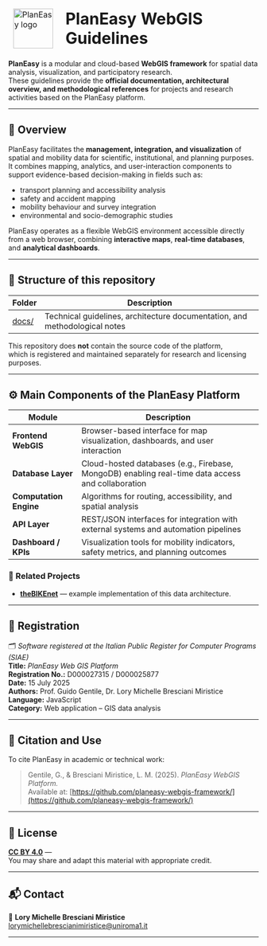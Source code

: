 <div align="center">

<table border="0" cellpadding="0" cellspacing="0" style="border:1px solid transparent;">
  <tr style="border:1px solid transparent;">
    <td style="border:1px solid transparent; vertical-align: middle; padding-right: 16px;">
      <img src="https://github.com/planeasy-webgis.png" width="80" alt="PlanEasy logo">
    </td>
    <td style="border:1px solid transparent; vertical-align: middle;">
      <h1 style="margin: 0; padding: 0;">PlanEasy WebGIS Guidelines</h1>
    </td>
  </tr>
</table>

</div>

**PlanEasy** is a modular and cloud-based **WebGIS framework** for spatial data analysis, visualization, and participatory research.  
These guidelines provide the **official documentation, architectural overview, and methodological references** for projects and research activities based on the PlanEasy platform.

---

## 🧭 Overview

PlanEasy facilitates the **management, integration, and visualization** of spatial and mobility data for scientific, institutional, and planning purposes.  
It combines mapping, analytics, and user-interaction components to support evidence-based decision-making in fields such as:

- transport planning and accessibility analysis  
- safety and accident mapping  
- mobility behaviour and survey integration  
- environmental and socio-demographic studies  

PlanEasy operates as a flexible WebGIS environment accessible directly from a web browser, combining **interactive maps**, **real-time databases**, and **analytical dashboards**.

---

## 🧩 Structure of this repository

| Folder | Description |
|---------|-------------| 
| [docs/](https://github.com/planeasy-webgis/guidelines/blob/main/docs) | Technical guidelines, architecture documentation, and methodological notes |

This repository does **not** contain the source code of the platform,  
which is registered and maintained separately for research and licensing purposes.

---

## ⚙️ Main Components of the PlanEasy Platform

| Module | Description |
|---------|-------------|
| **Frontend WebGIS** | Browser-based interface for map visualization, dashboards, and user interaction |
| **Database Layer** | Cloud-hosted databases (e.g., Firebase, MongoDB) enabling real-time data access and collaboration |
| **Computation Engine** | Algorithms for routing, accessibility, and spatial analysis |
| **API Layer** | REST/JSON interfaces for integration with external systems and automation pipelines |
| **Dashboard / KPIs** | Visualization tools for mobility indicators, safety metrics, and planning outcomes |

### 🔗 Related Projects

- **[theBIKEnet](https://github.com/movingprojects/thebikenet)** — example implementation of this data architecture. 
  
---

## 🧾 Registration

🗂️ *Software registered at the Italian Public Register for Computer Programs (SIAE)*  
**Title:** *PlanEasy Web GIS Platform*  
**Registration No.:** D000027315 / D000025877  
**Date:** 15 July 2025  
**Authors:** Prof. Guido Gentile, Dr. Lory Michelle Bresciani Miristice  
**Language:** JavaScript  
**Category:** Web application – GIS data analysis

---

## 🧠 Citation and Use

To cite PlanEasy in academic or technical work:

> Gentile, G., & Bresciani Miristice, L. M. (2025). *PlanEasy WebGIS Platform.*  
> Available at: [https://github.com/planeasy-webgis-framework/](https://github.com/planeasy-webgis-framework/)

---

## 📄 License

[**CC BY 4.0**](https://creativecommons.org/licenses/by/4.0/) —  
You may share and adapt this material with appropriate credit.

---

## 📬 Contact

📧 **Lory Michelle Bresciani Miristice**  
[lorymichellebrescianimiristice@uniroma1.it](mailto:lorymichellebrescianimiristice@uniroma1.it)

---